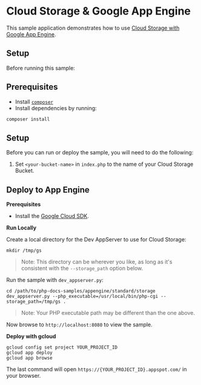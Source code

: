 # Cloud Storage & Google App Engine

This sample application demonstrates how to use [Cloud Storage with Google App Engine](https://cloud.google.com/appengine/docs/php/googlestorage/).

## Setup

Before running this sample:

## Prerequisites

- Install [`composer`](https://getcomposer.org)
- Install dependencies by running:

```sh
composer install
```

## Setup

Before you can run or deploy the sample, you will need to do the following:

1. Set `<your-bucket-name>` in `index.php` to the name of your Cloud Storage Bucket.

## Deploy to App Engine

**Prerequisites**

- Install the [Google Cloud SDK](https://developers.google.com/cloud/sdk/).

**Run Locally**

Create a local directory for the Dev AppServer to use for Cloud Storage:

```
mkdir /tmp/gs
```

> Note: This directory can be wherever you like, as long as it's consistent with
  the `--storage_path` option below.

Run the sample with `dev_appserver.py`:

```
cd /path/to/php-docs-samples/appengine/standard/storage
dev_appserver.py --php_executable=/usr/local/bin/php-cgi --storage_path=/tmp/gs .
```

> Note: Your PHP executable path may be different than the one above.

Now browse to `http://localhost:8080` to view the sample.

**Deploy with gcloud**

```
gcloud config set project YOUR_PROJECT_ID
gcloud app deploy
gcloud app browse
```

The last command will open `https://{YOUR_PROJECT_ID}.appspot.com/`
in your browser.
